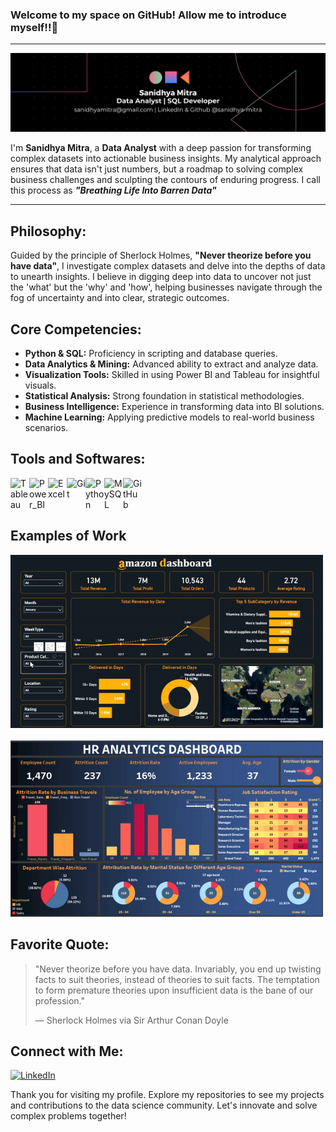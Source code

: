 ### Welcome to my space on GitHub! Allow me to introduce myself!!👋
---
![Coding](https://github.com/sanidhya-mitra/sanidhya-mitra/blob/main/Black%20Technology%20LinkedIn%20Banner%20(1).png)

I'm **Sanidhya Mitra**, a **Data Analyst** with a deep passion for transforming complex datasets into actionable business insights. My analytical approach ensures that data isn't just numbers, but a roadmap to solving complex business challenges and sculpting the contours of enduring progress. I call this process as <i><b>"Breathing Life Into Barren Data"</b><br></i>

---

## Philosophy:
Guided by the principle of Sherlock Holmes, **"Never theorize before you have data"**,  I investigate complex datasets and delve into the depths of data to unearth insights. I believe in digging deep into data to uncover not just the 'what' but the 'why' and 'how', helping businesses navigate through the fog of uncertainty and into clear, strategic outcomes.


## Core Competencies:

- **Python & SQL:** Proficiency in scripting and database queries.
- **Data Analytics & Mining:** Advanced ability to extract and analyze data.
- **Visualization Tools:** Skilled in using Power BI and Tableau for insightful visuals.
- **Statistical Analysis:** Strong foundation in statistical methodologies.
- **Business Intelligence:** Experience in transforming data into BI solutions.
- **Machine Learning:** Applying predictive models to real-world business scenarios.


## Tools and Softwares:

<img align="left" alt="Tableau" width="30px" src="https://cdn.worldvectorlogo.com/logos/tableau-software.svg"/>
<img align="left" alt="Power_BI" width="30px" src="https://upload.wikimedia.org/wikipedia/commons/c/cf/New_Power_BI_Logo.svg"/>
<img align="left" alt="Excel" width="30px" src="https://cdn.worldvectorlogo.com/logos/excel-4.svg"/>
<img align="left" alt="Git" width="30px" src="https://cdn.jsdelivr.net/gh/devicons/devicon/icons/git/git-original.svg"/>
<img align="left" alt="Python" width="30px" src="https://cdn.jsdelivr.net/gh/devicons/devicon/icons/python/python-original.svg"/>
<img align="left" alt="MySQL" width="30px" src="https://cdn.jsdelivr.net/gh/devicons/devicon/icons/mysql/mysql-original.svg"/>
<img align="left" alt="GitHub" width="30px" src="https://cdn.worldvectorlogo.com/logos/github-icon-2.svg"/>
<br clear="left"/>

## Examples of Work

<img src="https://github.com/sanidhya-mitra/sanidhya-mitra/blob/main/Amazon_Dashboard.gif" width="500" alt="Amazon Dashboard"><br><br>
<img src="https://github.com/sanidhya-mitra/sanidhya-mitra/blob/main/HR_Dashboard.gif" width="500" alt="HR Dashboard">


## Favorite Quote:

> "Never theorize before you have data. Invariably, you end up twisting facts to suit theories, instead of theories to suit facts. The temptation to form premature theories upon insufficient data is the bane of our profession."
> 
> — Sherlock Holmes via Sir Arthur Conan Doyle


## Connect with Me:

<a href="https://www.linkedin.com/in/sanidhya-mitra">
    <img src="https://cdn.worldvectorlogo.com/logos/linkedin-icon-2.svg" alt="LinkedIn" style="width: 30px; height: 30px;">
</a>
<br>

Thank you for visiting my profile. Explore my repositories to see my projects and contributions to the data science community. Let's innovate and solve complex problems together!
